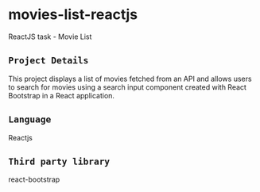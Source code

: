 # movies-list-reactjs
ReactJS task - Movie List

## `Project Details`

This project displays a list of movies fetched from an API and allows users to search for movies using a search input component created with React Bootstrap in a React application.

## `Language`

 Reactjs

 ## `Third party library`

 react-bootstrap